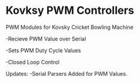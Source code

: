 # Kovksy PWM Controllers

PWM Modules for Kovsky Cricket Bowling Machine

-Recieve PWM Value over Serial

-Sets PWM Duty Cycle Values

-Closed Loop Control

Updates: 
-Serial Parsers Added for PWM Values.
